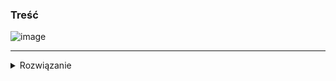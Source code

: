 ### Treść
![image](https://user-images.githubusercontent.com/11476062/62622790-8485d980-b91f-11e9-916a-c43c5f144642.png)

------
<details><summary>Rozwiązanie</summary>
<p>
    
Dla konkretnego h'(k) możemy rozwiązać, jedynie 100 kolizji, potem rozwiązanie kolizji zapętla się.

Dlaczego?

Ponieważ h(k, i) = (h'(k) + 100i + 1000i^2) mod 10000
                
jeśli zmieniamy jedynie i, to h'(k) jest stałe stąd rozważamy tylko (100i + 1000i^2) mod 10000

Stąd

100(i + 10^2) mod 10000 = (i + i^2) mod 100

Możemy zauważyć, że po 100 rozwiązanych konfliktach kolejne próby ich rozwiązania skończą się nieskończonym zapętleniem.

